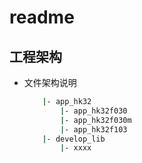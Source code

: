 # readme

## 工程架构
* 文件架构说明
    ```sh
        |- app_hk32
            |- app_hk32f030
            |- app_hk32f030m
            |- app_hk32f103
        |- develop_lib
            |- xxxx
    ```
